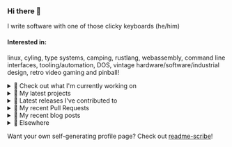 ### Hi there 👋

I write software with one of those clicky keyboards (he/him)

#### Interested in:
linux, cyling, type systems, camping, rustlang, webassembly, command line interfaces, tooling/automation, DOS, vintage hardware/software/industrial design, retro video gaming and pinball!
<details><summary>👀 Check out what I'm currently working on</summary><br />

- [rickycodes/pve-no-subscription](https://github.com/rickycodes/pve-no-subscription) - Proxmox VE No-Subscription Removal (3 days ago)
- [MetaMask/metamask-mobile](https://github.com/MetaMask/metamask-mobile) - Mobile web browser providing access to websites that use the Ethereum blockchain (1 week ago)
- [MetaMask/action-publish-release](https://github.com/MetaMask/action-publish-release) -  (1 month ago)
- [MetaMask/contract-metadata](https://github.com/MetaMask/contract-metadata) - A mapping of ethereum contract addresses to broadly accepted icons for those addresses. (1 month ago)
- [MetaMask/metamask-module-template](https://github.com/MetaMask/metamask-module-template) - A simple template repository for starting new modules in the latest MetaMask fashion. (1 month ago)
</details>

<details><summary>🌱 My latest projects</summary><br />

- [rickycodes/kitties](https://github.com/rickycodes/kitties) - micro site to browse CryptoKitties
- [rickycodes/pve-no-subscription](https://github.com/rickycodes/pve-no-subscription) - Proxmox VE No-Subscription Removal
- [rickycodes/ftse-rs](https://github.com/rickycodes/ftse-rs) - scrape and filter hl.co.uk market summaries
- [rickycodes/card](https://github.com/rickycodes/card) - npx business card built with rust targeting wasm
- [rickycodes/dat-proxy-browser](https://github.com/rickycodes/dat-proxy-browser) - Rough sketch of a decentralised (supporting DAT) mobile web browser built with react-native
</details>

<details><summary>🔭 Latest releases I've contributed to</summary><br />

- [MetaMask/snaps-monorepo](https://github.com/MetaMask/snaps-monorepo) ([v0.22.1](https://github.com/MetaMask/snaps-monorepo/releases/tag/v0.22.1), 3 days ago) - Monorepo for Snaps dependencies.
- [MetaMask/metamask-mobile](https://github.com/MetaMask/metamask-mobile) ([v5.8.0](https://github.com/MetaMask/metamask-mobile/releases/tag/v5.8.0), 1 week ago) - Mobile web browser providing access to websites that use the Ethereum blockchain
- [MetaMask/metamask-extension](https://github.com/MetaMask/metamask-extension) ([v10.20.0](https://github.com/MetaMask/metamask-extension/releases/tag/v10.20.0), 1 week ago) - :globe_with_meridians: :electric_plug: The MetaMask browser extension enables browsing Ethereum blockchain enabled websites
- [MetaMask/controllers](https://github.com/MetaMask/controllers) ([v31.2.0](https://github.com/MetaMask/controllers/releases/tag/v31.2.0), 1 week ago) - Collection of platform-agnostic modules for creating secure data models for cryptocurrency wallets
- [MetaMask/contract-metadata](https://github.com/MetaMask/contract-metadata) ([v2.0.0](https://github.com/MetaMask/contract-metadata/releases/tag/v2.0.0), 2 weeks ago) - A mapping of ethereum contract addresses to broadly accepted icons for those addresses.
</details>

<details><summary>🔨 My recent Pull Requests</summary><br />

- [make replacement case insensitive](https://github.com/rickycodes/pve-no-subscription/pull/8) on [rickycodes/pve-no-subscription](https://github.com/rickycodes/pve-no-subscription) (3 days ago)
- [Add slack-github-action](https://github.com/MetaMask/controllers/pull/928) on [MetaMask/controllers](https://github.com/MetaMask/controllers) (5 days ago)
- [Move scripts to matrix](https://github.com/MetaMask/metamask-mobile/pull/5076) on [MetaMask/metamask-mobile](https://github.com/MetaMask/metamask-mobile) (1 week ago)
- [Run tests in parallel](https://github.com/MetaMask/metamask-mobile/pull/5061) on [MetaMask/metamask-mobile](https://github.com/MetaMask/metamask-mobile) (1 week ago)
- [patch vm2 via resolution](https://github.com/MetaMask/metamask-mobile/pull/5058) on [MetaMask/metamask-mobile](https://github.com/MetaMask/metamask-mobile) (1 week ago)
</details>

<details><summary>📜 My recent blog posts</summary><br />

- [Publishing my Website to the peer-to-peer Web](//ricky.codes/blog/posts/publishing-to-the-peer-to-peer-web/) (4 years ago)
</details>

<details><summary>🔗 Elsewhere</summary><br />

- Web: https://ricky.codes
- Twitter: https://twitter.com/rickycodes
- Blog: https://ricky.codes/blog
</details>

Want your own self-generating profile page? Check out [readme-scribe](https://github.com/muesli/readme-scribe)!

